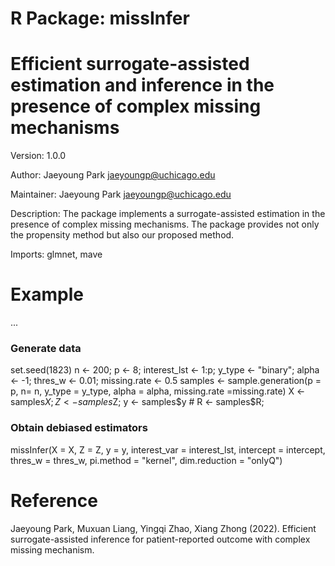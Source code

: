 # R Package: missInfer

# Efficient surrogate-assisted estimation and inference in the presence of complex missing mechanisms 

Version: 1.0.0

Author: Jaeyoung Park <jaeyoungp@uchicago.edu>

Maintainer: Jaeyoung Park <jaeyoungp@uchicago.edu>

Description: The package implements a surrogate-assisted estimation in the presence of complex missing mechanisms. The package provides not only the propensity method but also our proposed method.

Imports: 
          glmnet, 
          mave
          
# Example
...

### Generate data
set.seed(1823)
n <- 200; p <- 8; interest_lst <- 1:p; y_type <- "binary"; alpha <- -1;
thres_w <- 0.01; missing.rate <- 0.5
samples <- sample.generation(p = p, n= n, y_type = y_type, alpha = alpha, missing.rate =missing.rate)
X <- samples$X; Z <- samples$Z; y <- samples$y # R <- samples$R;

### Obtain debiased estimators
missInfer(X = X, Z = Z, y = y, interest_var = interest_lst, intercept = intercept, thres_w =  thres_w, pi.method = "kernel", dim.reduction = "onlyQ")

# Reference
Jaeyoung Park, Muxuan Liang, Yingqi Zhao, Xiang Zhong (2022). Efficient surrogate-assisted inference for patient-reported outcome with complex missing mechanism.
